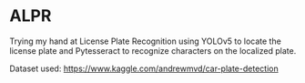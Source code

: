 # ALPR
Trying my hand at License Plate Recognition using YOLOv5 to locate the license plate and Pytesseract to recognize characters on the localized plate.

Dataset used: https://www.kaggle.com/andrewmvd/car-plate-detection
